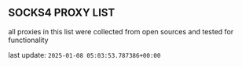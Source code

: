 ## SOCKS4 PROXY LIST

all proxies in this list were collected from open sources and tested for functionality

last update: `2025-01-08 05:03:53.787386+00:00`